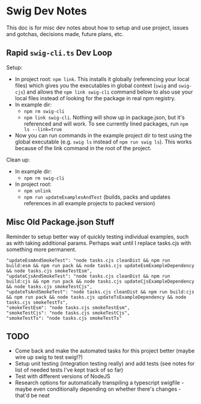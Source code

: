 # Swig Dev Notes

This doc is for misc dev notes about how to setup and use project, issues and gotchas, decisions made, future plans, etc.

## Rapid `swig-cli.ts` Dev Loop

Setup:

- In project root: `npm link`. This installs it globally (referencing your local files) which gives you the executables in global context (`swig` and `swig-cjs`) and allows the `npm link swig-cli` command below to also use your local files instead of looking for the package in real npm registry.
- In example dir:
    - `npm rm swig-cli`
    - `npm link swig-cli`. Nothing will show up in package.json, but it's referenced and will work. To see currently lined packages, run `npm ls --link=true`
- Now you can run commands in the example project dir to test using the global executable (e.g. `swig ls` instead of `npm run swig ls`). This works because of the link command in the root of the project.

Clean up:
- In example dir:
    - `npm rm swig-cli`
- In project root:
    - `npm unlink`
    - `npm run updateExamplesAndTest` (builds, packs and updates references in all example projects to packed version)

## Misc Old Package.json Stuff

Reminder to setup better way of quickly testing individual examples, such as with taking additional params. Perhaps wait until I replace tasks.cjs with something more permanent.

```
"updateEsmAndSmokeTest": "node tasks.cjs cleanDist && npm run build:esm && npm run pack && node tasks.cjs updateEsmExampleDependency && node tasks.cjs smokeTestEsm",
"updateCjsAndSmokeTest": "node tasks.cjs cleanDist && npm run build:cjs && npm run pack && node tasks.cjs updateCjsExampleDependency && node tasks.cjs smokeTestCjs",
"updateTsAndSmokeTest": "node tasks.cjs cleanDist && npm run build:cjs && npm run pack && node tasks.cjs updateTsExampleDependency && node tasks.cjs smokeTestTs",
"smokeTestEsm": "node tasks.cjs smokeTestEsm",
"smokeTestCjs": "node tasks.cjs smokeTestCjs",
"smokeTestTs": "node tasks.cjs smokeTestTs"
```

## TODO

- Come back and make the automated tasks for this project better (maybe wire up swig to test swig!?)
- Setup unit testing (integration testing really) and add tests (see notes for list of needed tests I've kept track of so far)
- Test with different versions of NodeJS
- Research options for automatically transpiling a typescript swigfile - maybe even conditionally depending on whether there's changes - that'd be neat
